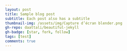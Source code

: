 ```yaml
---
layout: post
title: Sample blog post
subtitle: Each post also has a subtitle
thumbnail-img: /assets/img/Capture d’écran blender.png
gh-repo: daattali/beautiful-jekyll
gh-badge: [star, fork, follow]
tags: [test]
comments: true
---
```



